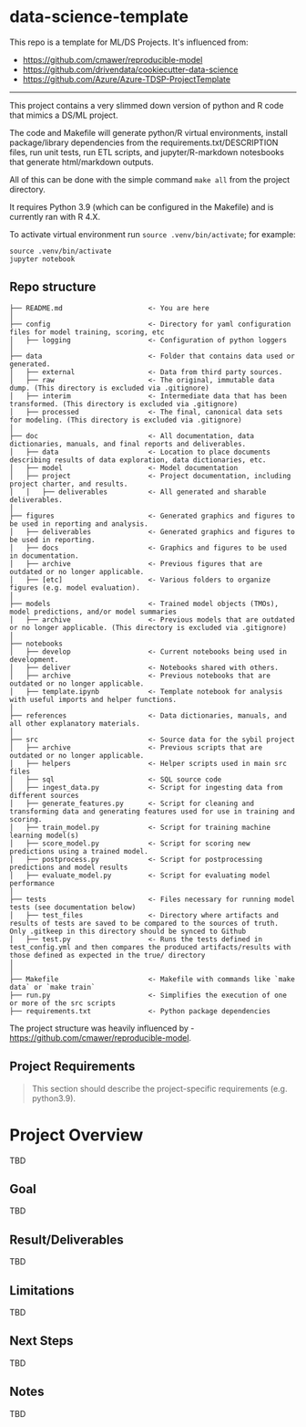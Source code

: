 # data-science-template

This repo is a template for ML/DS Projects. It's influenced from:

- https://github.com/cmawer/reproducible-model
- https://github.com/drivendata/cookiecutter-data-science
- https://github.com/Azure/Azure-TDSP-ProjectTemplate

---

This project contains a very slimmed down version of python and R code that mimics a DS/ML project.

The code and Makefile will generate python/R virtual environments, install package/library dependencies from the requirements.txt/DESCRIPTION files, run unit tests, run ETL scripts, and jupyter/R-markdown notesbooks that generate html/markdown outputs.

All of this can be done with the simple command `make all` from the project directory.

It requires Python 3.9 (which can be configured in the Makefile) and is currently ran with R 4.X.


To activate virtual environment run `source .venv/bin/activate`; for example:

```commandline
source .venv/bin/activate
jupyter notebook
```

## Repo structure 

```
├── README.md                     <- You are here
│
├── config                        <- Directory for yaml configuration files for model training, scoring, etc
│   ├── logging                   <- Configuration of python loggers
│
├── data                          <- Folder that contains data used or generated.
│   ├── external                  <- Data from third party sources.
│   ├── raw                       <- The original, immutable data dump. (This directory is excluded via .gitignore)
│   ├── interim                   <- Intermediate data that has been transformed. (This directory is excluded via .gitignore)
│   ├── processed                 <- The final, canonical data sets for modeling. (This directory is excluded via .gitignore)
│
├── doc                           <- All documentation, data dictionaries, manuals, and final reports and deliverables.
│   ├── data                      <- Location to place documents describing results of data exploration, data dictionaries, etc.
│   ├── model                     <- Model documentation 
│   ├── project                   <- Project documentation, including project charter, and results.
│   │   ├── deliverables          <- All generated and sharable deliverables.
│
├── figures                       <- Generated graphics and figures to be used in reporting and analysis.
│   ├── deliverables              <- Generated graphics and figures to be used in reporting.
│   ├── docs                      <- Graphics and figures to be used in documentation.
│   ├── archive                   <- Previous figures that are outdated or no longer applicable.
│   ├── [etc]                     <- Various folders to organize figures (e.g. model evaluation).
│
├── models                        <- Trained model objects (TMOs), model predictions, and/or model summaries
│   ├── archive                   <- Previous models that are outdated or no longer applicable. (This directory is excluded via .gitignore)
│
├── notebooks
│   ├── develop                   <- Current notebooks being used in development.
│   ├── deliver                   <- Notebooks shared with others. 
│   ├── archive                   <- Previous notebooks that are outdated or no longer applicable.
│   ├── template.ipynb            <- Template notebook for analysis with useful imports and helper functions. 
│
├── references                    <- Data dictionaries, manuals, and all other explanatory materials.
│
├── src                           <- Source data for the sybil project 
│   ├── archive                   <- Previous scripts that are outdated or no longer applicable.
│   ├── helpers                   <- Helper scripts used in main src files 
│   ├── sql                       <- SQL source code
│   ├── ingest_data.py            <- Script for ingesting data from different sources 
│   ├── generate_features.py      <- Script for cleaning and transforming data and generating features used for use in training and scoring.
│   ├── train_model.py            <- Script for training machine learning model(s)
│   ├── score_model.py            <- Script for scoring new predictions using a trained model.
│   ├── postprocess.py            <- Script for postprocessing predictions and model results
│   ├── evaluate_model.py         <- Script for evaluating model performance 
│
├── tests                         <- Files necessary for running model tests (see documentation below) 
│   ├── test_files                <- Directory where artifacts and results of tests are saved to be compared to the sources of truth. Only .gitkeep in this directory should be synced to Github
│   ├── test.py                   <- Runs the tests defined in test_config.yml and then compares the produced artifacts/results with those defined as expected in the true/ directory
│
│
├── Makefile                      <- Makefile with commands like `make data` or `make train`
├── run.py                        <- Simplifies the execution of one or more of the src scripts 
├── requirements.txt              <- Python package dependencies 
```

The project structure was heavily influenced by - https://github.com/cmawer/reproducible-model.

## Project Requirements

> This section should describe the project-specific requirements (e.g. python3.9).

# Project Overview

TBD

## Goal

TBD

## Result/Deliverables

TBD

## Limitations

TBD

## Next Steps

TBD

## Notes

TBD
